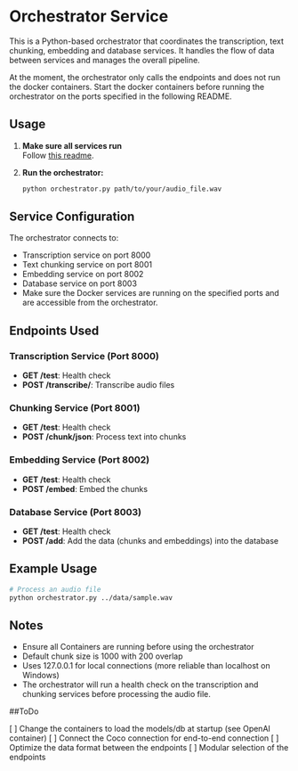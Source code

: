 # Orchestrator Service

This is a Python-based orchestrator that coordinates the transcription, text chunking, embedding and database services. It handles the flow of data between services and manages the overall pipeline.

At the moment, the orchestrator only calls the endpoints and does not run the docker containers. Start the docker containers before running the orchestrator on the ports specified in the following README.

## Usage
1. **Make sure all services run**  
   Follow [this readme](../README.md).
   
2. **Run the orchestrator:**
   ```bash
   python orchestrator.py path/to/your/audio_file.wav
   ```

## Service Configuration

The orchestrator connects to:
- Transcription service on port 8000
- Text chunking service on port 8001
- Embedding service on port 8002
- Database service on port 8003
- Make sure the Docker services are running on the specified ports and are accessible from the orchestrator.

## Endpoints Used

### Transcription Service (Port 8000)
- **GET /test**: Health check
- **POST /transcribe/**: Transcribe audio files

### Chunking Service (Port 8001)
- **GET /test**: Health check
- **POST /chunk/json**: Process text into chunks

### Embedding Service (Port 8002)
- **GET /test**: Health check
- **POST /embed**: Embed the chunks

### Database Service (Port 8003)
- **GET /test**: Health check
- **POST /add**: Add the data (chunks and embeddings) into the database

## Example Usage

```bash
# Process an audio file
python orchestrator.py ../data/sample.wav
```

## Notes

- Ensure all Containers are running before using the orchestrator
- Default chunk size is 1000 with 200 overlap
- Uses 127.0.0.1 for local connections (more reliable than localhost on Windows)
- The orchestrator will run a health check on the transcription and chunking services before processing the audio file.

##ToDo

[ ] Change the containers to load the models/db at startup (see OpenAI container)
[ ] Connect the Coco connection for end-to-end connection
[ ] Optimize the data format between the endpoints
[ ] Modular selection of the endpoints